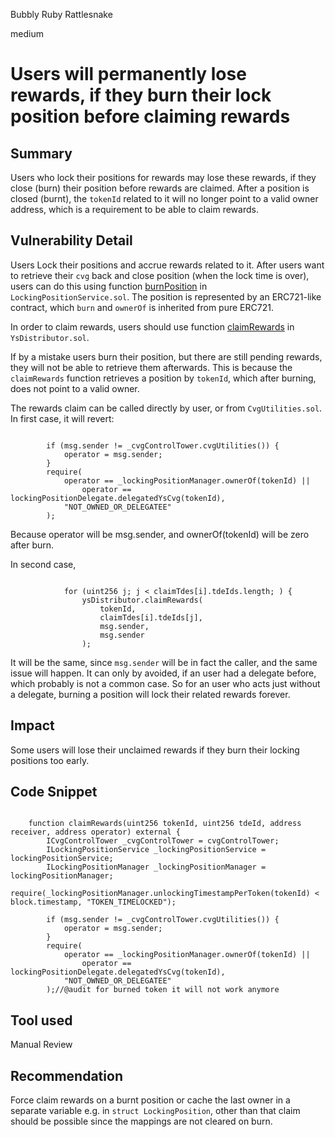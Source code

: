 Bubbly Ruby Rattlesnake

medium

# Users will permanently lose rewards, if they burn their lock position before claiming rewards

## Summary
Users who lock their positions for rewards may lose these rewards, if they close (burn) their position before rewards are claimed. After a position is closed (burnt), the `tokenId` related to it will no longer point to a valid owner address, which is a requirement to be able to claim rewards.

## Vulnerability Detail
Users Lock their positions and accrue rewards related to it. After users want to retrieve their `cvg` back and close position (when the lock time is over), users can do this using function [burnPosition](https://github.com/sherlock-audit/2023-11-convergence/blob/main/sherlock-cvg/contracts/Locking/LockingPositionService.sol#L511) in `LockingPositionService.sol`. The position is represented by an ERC721-like contract, which `burn` and `ownerOf` is inherited from pure ERC721. 

In order to claim rewards, users should use function [claimRewards](https://github.com/sherlock-audit/2023-11-convergence/blob/main/sherlock-cvg/contracts/Rewards/YsDistributor.sol#L155) in `YsDistributor.sol`. 

If by a mistake users burn their position, but there are still pending rewards, they will not be able to retrieve them afterwards. This is because the `claimRewards` function retrieves a position by `tokenId`, which after burning, does not point to a valid owner. 

The rewards claim can be called directly by user, or from `CvgUtilities.sol`.
In first case, it will revert:

```solidity

        if (msg.sender != _cvgControlTower.cvgUtilities()) {
            operator = msg.sender;
        }
        require(
            operator == _lockingPositionManager.ownerOf(tokenId) ||
                operator == lockingPositionDelegate.delegatedYsCvg(tokenId),
            "NOT_OWNED_OR_DELEGATEE"
        );

```

Because operator will be msg.sender, and ownerOf(tokenId) will be zero after burn.

In second case,

```solidity

            for (uint256 j; j < claimTdes[i].tdeIds.length; ) {
                ysDistributor.claimRewards(
                    tokenId,
                    claimTdes[i].tdeIds[j],
                    msg.sender,
                    msg.sender
                );

```

It will be the same, since `msg.sender` will be in fact the caller, and the same issue will happen. It can only by avoided, if an user had a delegate before, which probably is not a common case. So for an user who acts just without a delegate, burning a position will lock their related rewards forever.




## Impact
Some users will lose their unclaimed rewards if they burn their locking positions too early.

## Code Snippet

```solidity

    function claimRewards(uint256 tokenId, uint256 tdeId, address receiver, address operator) external {
        ICvgControlTower _cvgControlTower = cvgControlTower;
        ILockingPositionService _lockingPositionService = lockingPositionService;
        ILockingPositionManager _lockingPositionManager = lockingPositionManager;
        require(_lockingPositionManager.unlockingTimestampPerToken(tokenId) < block.timestamp, "TOKEN_TIMELOCKED");

        if (msg.sender != _cvgControlTower.cvgUtilities()) {
            operator = msg.sender;
        }
        require(
            operator == _lockingPositionManager.ownerOf(tokenId) ||
                operator == lockingPositionDelegate.delegatedYsCvg(tokenId),
            "NOT_OWNED_OR_DELEGATEE"
        );//@audit for burned token it will not work anymore

```

## Tool used

Manual Review

## Recommendation
Force claim rewards on a burnt position or cache the last owner in a separate variable e.g. in `struct LockingPosition`, other than that claim should be possible since the mappings are not cleared on burn.
